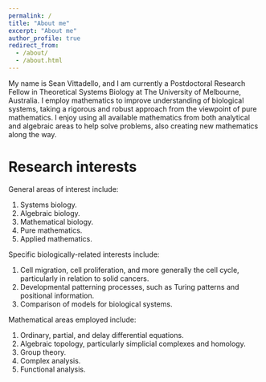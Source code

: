 ```yaml
---
permalink: /
title: "About me"
excerpt: "About me"
author_profile: true
redirect_from: 
  - /about/
  - /about.html
---
```


My name is Sean Vittadello, and I am currently a Postdoctoral Research Fellow in Theoretical Systems Biology at The University of Melbourne, Australia. I employ mathematics to improve understanding of biological systems, taking a rigorous and robust approach from the viewpoint of pure mathematics. I enjoy using all available mathematics from both analytical and algebraic areas to help solve problems, also creating new mathematics along the way.

Research interests
====
General areas of interest include:
1. Systems biology.
2. Algebraic biology.
3. Mathematical biology.
4. Pure mathematics.
5. Applied mathematics.

Specific biologically-related interests include:
1. Cell migration, cell proliferation, and more generally the cell cycle, particularly in relation to solid cancers.
2. Developmental patterning processes, such as Turing patterns and positional information.
3. Comparison of models for biological systems.

Mathematical areas employed include:
1. Ordinary, partial, and delay differential equations.
2. Algebraic topology, particularly simplicial complexes and homology.
3. Group theory.
4. Complex analysis.
5. Functional analysis.




